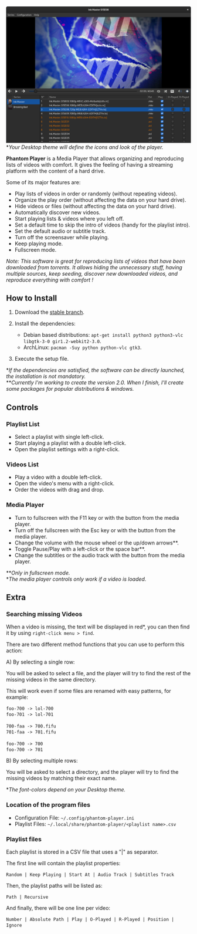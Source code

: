 
![Player Window](https://github.com/rsm-gh/phantom-player/blob/master/usr/share/doc/phantom-player/preview.png)  
**Your Desktop theme will define the icons and look of the player.*

**Phantom Player** is a Media Player that allows organizing and reproducing lists of videos with comfort.
It gives the feeling of having a streaming platform with the content of a hard drive.

Some of its major features are:
+ Play lists of videos in order or randomly (without repeating videos).
+ Organize the play order (without affecting the data on your hard drive).
+ Hide videos or files (without affecting the data on your hard drive).
+ Automatically discover new videos.
+ Start playing lists & videos where you left off.
+ Set a default time to skip the intro of videos (handy for the playlist intro).
+ Set the default audio or subtitle track.
+ Turn off the screensaver while playing.
+ Keep playing mode.
+ Fullscreen mode.

*Note: This software is great for reproducing lists of videos that have been downloaded 
from torrents. It allows hiding the unnecessary stuff, having multiple sources, keep seeding, 
discover new downloaded videos, and reproduce everything with comfort !*

## How to Install

1. Download the [stable branch](https://github.com/rsm-gh/phantom-player/archive/master.zip).
2. Install the dependencies:
    * Debian based distributions: `apt-get install python3 python3-vlc libgtk-3-0 gir1.2-webkit2-3.0`.
    * ArchLinux: `pacman -Suy python python-vlc gtk3`.

3. Execute the setup file.

**If the dependencies are satisfied, the software can be directly launched, the installation is not mandatory.*  
***Currently I'm working to create the version 2.0. When I finish, I'll create some packages for popular distributions & windows.*  

## Controls

### Playlist List
+ Select a playlist with single left-click.
+ Start playing a playlist with a double left-click.
+ Open the playlist settings with a right-click.

### Videos List
+ Play a video with a double left-click.
+ Open the video's menu with a right-click.
+ Order the videos with drag and drop.

### Media Player
+ Turn to fullscreen with the F11 key or with the button from the media player.
+ Turn off the fullscreen with the Esc key or with the button from the media player.
+ Change the volume with the mouse wheel or the up/down arrows**.
+ Toggle Pause/Play with a left-click or the space bar**.
+ Change the subtitles or the audio track with the button from the media player.

***Only in fullscreen mode.*  
**The media player controls only work if a video is loaded.*  

## Extra
### Searching missing Videos

When a video is missing, the text will be displayed in red*, 
you can then find it by using `right-click menu > find`.

There are two different method functions that you can use to perform this action:

A) By selecting a single row:
	
You will be asked to select a file, and the player will try to find the rest of the 
missing videos in the same directory.

This will work even if some files are renamed with easy patterns, for example:

```
foo-700 -> lol-700
foo-701 -> lol-701

700-faa -> 700.fifu
701-faa -> 701.fifu

foo-700 -> 700
foo-700 -> 701
```
				
B) By selecting multiple rows:
	
You will be asked to select a directory, and the player will try to find the missing videos 
by matching their exact name.

**The font-colors depend on your Desktop theme.*

### Location of the program files
+ Configuration File: `~/.config/phantom-player.ini`
+ Playlist Files: `~/.local/share/phantom-player/<playlist name>.csv`

### Playlist files

Each playlist is stored in a CSV file that uses a "|" as separator. 

The first line will contain the playlist properties:
```
Random | Keep Playing | Start At | Audio Track | Subtitles Track
```
Then, the playlist paths will be listed as:
```
Path | Recursive
```
And finally, there will be one line per video:
```
Number | Absolute Path | Play | O-Played | R-Played | Position | Ignore
```